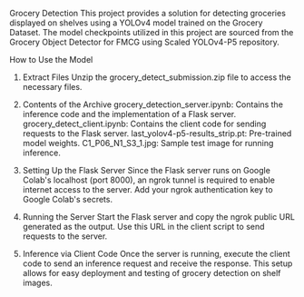 Grocery Detection
This project provides a solution for detecting groceries displayed on shelves using a YOLOv4 model trained on the Grocery Dataset. The model checkpoints utilized in this project are sourced from the Grocery Object Detector for FMCG using Scaled YOLOv4-P5 repository.

How to Use the Model
1. Extract Files
Unzip the grocery_detect_submission.zip file to access the necessary files.

2. Contents of the Archive
grocery_detection_server.ipynb: Contains the inference code and the implementation of a Flask server.
grocery_detect_client.ipynb: Contains the client code for sending requests to the Flask server.
last_yolov4-p5-results_strip.pt: Pre-trained model weights.
C1_P06_N1_S3_1.jpg: Sample test image for running inference.

3. Setting Up the Flask Server
Since the Flask server runs on Google Colab's localhost (port 8000), an ngrok tunnel is required to enable internet access to the server.
Add your ngrok authentication key to Google Colab's secrets.

4. Running the Server
Start the Flask server and copy the ngrok public URL generated as the output.
Use this URL in the client script to send requests to the server.

5. Inference via Client Code
Once the server is running, execute the client code to send an inference request and receive the response.
This setup allows for easy deployment and testing of grocery detection on shelf images.